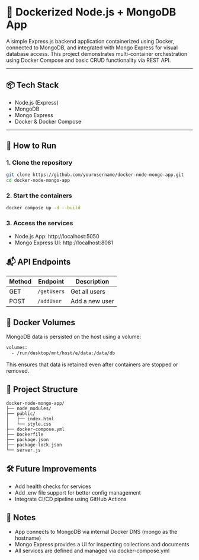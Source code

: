 # 🐳 Dockerized Node.js + MongoDB App

A simple Express.js backend application containerized using Docker, connected to MongoDB, and integrated with Mongo Express for visual database access. This project demonstrates multi-container orchestration using Docker Compose and basic CRUD functionality via REST API.

---

## 📦 Tech Stack

- Node.js (Express)
- MongoDB
- Mongo Express
- Docker & Docker Compose

---

## 🚀 How to Run

### 1. Clone the repository
```bash
git clone https://github.com/yourusername/docker-node-mongo-app.git
cd docker-node-mongo-app
```
### 2. Start the containers
```bash
docker compose up -d --build
```
### 3. Access the services
 * Node.js App: http://localhost:5050
 * Mongo Express UI: http://localhost:8081


## 📬 API Endpoints
| Method | Endpoint    | Description    |
| ------ | ----------- | -------------- |
| GET    | `/getUsers` | Get all users  |
| POST   | `/addUser`  | Add a new user |


## 💾 Docker Volumes
MongoDB data is persisted on the host using a volume:
```bash
volumes:
  - /run/desktop/mnt/host/e/data:/data/db
```
This ensures that data is retained even after containers are stopped or removed.


## 📂 Project Structure

```pgsql
docker-node-mongo-app/
├── node_modules/
├── public/
│   ├── index.html
│   └── style.css
├── docker-compose.yml
├── Dockerfile
├── package.json
├── package-lock.json
└── server.js
```

## 🛠️ Future Improvements
 * Add health checks for services
 * Add .env file support for better config management
 * Integrate CI/CD pipeline using GitHub Actions


## 🧠 Notes
 * App connects to MongoDB via internal Docker DNS (mongo as the hostname)
 * Mongo Express provides a UI for inspecting collections and documents
 * All services are defined and managed via docker-compose.yml 
